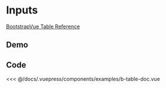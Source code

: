 # Inputs

[BootstrapVue Table Reference](https://bootstrap-vue.org/docs/components/table)

## Demo
<Demo componentName="examples-b-table-doc" />

## Code
<SourceCode>
<<< @/docs/.vuepress/components/examples/b-table-doc.vue
</SourceCode>